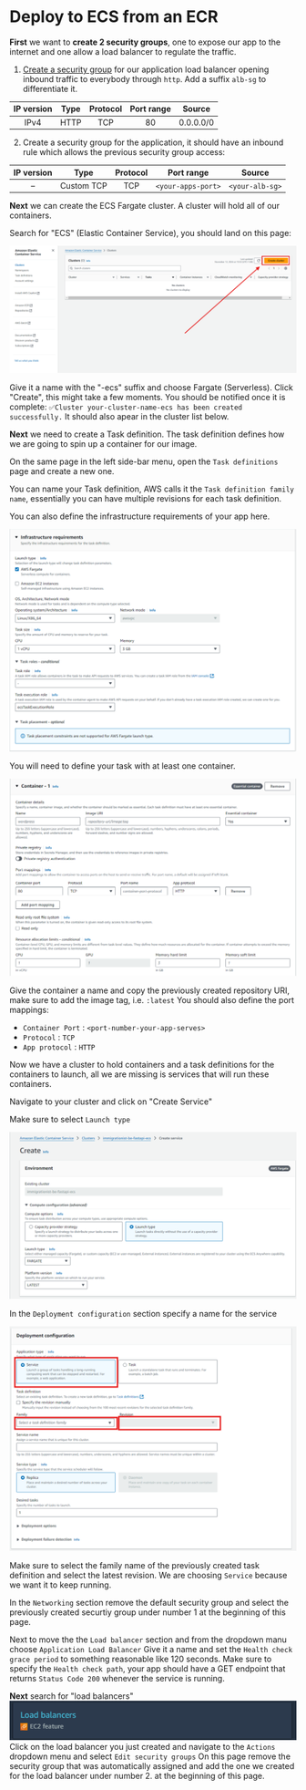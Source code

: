 # Deploy to ECS from an ECR

**First** we want to **create 2 security groups**, one to expose our app to the internet and one allow a load balancer to regulate the traffic.

1. [Create a security group](AWS-create-security-group.md) for our application load balancer opening inbound traffic to everybody through `http`. Add a suffix `alb-sg` to differentiate it.

| IP version | Type | Protocol | Port range |  Source   |
|:----------:|:----:|:--------:|:----------:|:---------:|
|    IPv4    | HTTP |   TCP    |     80     | 0.0.0.0/0 |

2. Create a security group for the application, it should have an inbound rule which allows the previous security group access:

| IP version |    Type    | Protocol |     Port range     |     Source      |
|:----------:|:----------:|:--------:|:------------------:|:---------------:|
|     –      | Custom TCP |   TCP    | `<your-apps-port>` | `<your-alb-sg>` |

**Next** we can create the ECS Fargate cluster.
A cluster will hold all of our containers.

Search for "ECS" (Elastic Container Service), you should land on this page:

![image](images/AWS-ECS-clusters-page.png)

Give it a name with the "-ecs" suffix and choose Fargate (Serverless). Click "Create", this might take a few moments.
You should be notified once it is complete:
`✅Cluster your-cluster-name-ecs has been created successfully.`
It should also apear in the cluster list below.

**Next** we need to create a Task definition.
The task definition defines how we are going to spin up a container for our image.

On the same page in the left side-bar menu, open the `Task definitions` page and create a new one.

You can name your Task definition, AWS calls it the `Task definition family name`, essentially you can have multiple revisions for each task definition. 

You can also define the infrastructure requirements of your app here.

![image](images/AWS-create-ECS-task-definition-infrastructure-requirements.png)

You will need to define your task with at least one container. 

![image](images/AWS-create-ECS-task-definition-container.png)

Give the container a name and copy the previously created repository URI, make sure to add the image tag, i.e. `:latest`
You should also define the port mappings:
- `Container Port` : `<port-number-your-app-serves>`
- `Protocol` : `TCP`
- `App protocol` : `HTTP`

Now we have a cluster to hold containers and a task definitions for the containers to launch, all we are missing is services that will run these containers.

Navigate to your cluster and click on "Create Service" 

Make sure to select `Launch type`

![image](images/AWS-ECS-create-service-page.png)

In the `Deployment configuration` section specify a name for the service

![image](images/AWS-ECS-create-service-page-deployment-config.png)

Make sure to select the family name of the previously created task definition and select the latest revision. We are choosing `Service` because we want it to keep running.

In the `Networking` section remove the default security group and select the previously created securtiy group under number 1 at the beginning of this page.

Next to move the the `Load balancer` section and from the dropdown manu choose `Application Load Balancer` 
Give it a name and set the `Health check grace period` to something reasonable like 120 seconds.
Make sure to specify the `Health check path`, your app should have a GET endpoint that returns `Status Code 200` whenever the service is running.

**Next** search for "load balancers"
![image](images/AWS-load-balancers-ECS.png)
Click on the load balancer you just created and navigate to the `Actions` dropdown menu and select
`Edit security groups`
On this page remove the security group that was automatically assigned and add the one we created for the load balancer under number 2. at the beginning of this page.